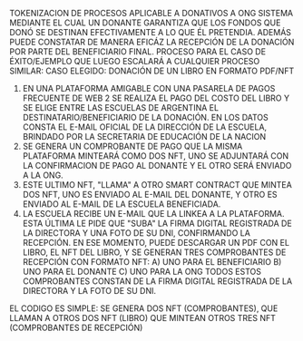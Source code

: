 TOKENIZACION DE PROCESOS APLICABLE A DONATIVOS A ONG
SISTEMA MEDIANTE EL CUAL UN DONANTE GARANTIZA QUE LOS FONDOS QUE DONÓ SE DESTINAN EFECTIVAMENTE A LO QUE ÉL PRETENDIA.
ADEMÁS PUEDE CONSTATAR DE MANERA EFICÁZ LA RECEPCIÓN DE LA DONACIÓN POR PARTE DEL BENEFICIARIO FINAL.
PROCESO PARA EL CASO DE ÉXITO/EJEMPLO QUE LUEGO ESCALARÁ A CUALQUIER PROCESO SIMILAR:
CASO ELEGIDO: DONACIÓN DE UN LIBRO EN FORMATO PDF/NFT
1. EN UNA PLATAFORMA AMIGABLE CON UNA PASARELA DE PAGOS FRECUENTE DE WEB 2 SE REALIZA EL PAGO DEL COSTO DEL LIBRO Y SE ELIGE ENTRE LAS ESCUELAS DE ARGENTINA
   EL DESTINATARIO/BENEFICIARIO DE LA DONACIÓN. EN LOS DATOS CONSTA EL E-MAIL OFICIAL DE LA DIRECCIÓN DE LA ESCUELA, BRINDADO POR LA SECRETARIA DE EDUCACIÓN DE LA NACION
2. SE GENERA UN COMPROBANTE DE PAGO QUE LA MISMA PLATAFORMA MINTEARÁ COMO DOS NFT, UNO SE ADJUNTARÁ CON LA CONFIRMACION DE PAGO AL DONANTE Y EL OTRO SERÁ ENVIADO A LA ONG.
3. ESTE ULTIMO NFT, "LLAMA" A OTRO SMART CONTRACT QUE MINTEA DOS NFT, UNO ES ENVIADO AL E-MAIL DEL DONANTE, Y OTRO ES ENVIADO AL E-MAIL DE LA ESCUELA BENEFICIADA.
4. LA ESCUELA RECIBE UN E-MAIL QUE LA LINKEA A LA PLATAFORMA. ESTA ÚLTIMA LE PIDE QUE "SUBA" LA FIRMA DIGITAL REGISTRADA DE LA DIRECTORA Y UNA FOTO DE SU DNI, CONFIRMANDO
LA RECEPCIÓN. EN ESE MOMENTO, PUEDE DESCARGAR UN PDF CON EL LIBRO, EL NFT DEL LIBRO, Y SE GENERAN TRES COMPROBANTES DE RECEPCIÓN CON FORMATO NFT:
A) UNO PARA EL BENEFICIARIO
B) UNO PARA EL DONANTE
C) UNO PARA LA ONG
TODOS ESTOS COMPROBANTES CONSTAN DE LA FIRMA DIGITAL REGISTRADA DE LA DIRECTORA Y LA FOTO DE SU DNI.

EL CODIGO ES SIMPLE: SE GENERA DOS NFT (COMPROBANTES), QUE LLAMAN A OTROS DOS NFT (LIBRO) QUE MINTEAN OTROS TRES NFT (COMPROBANTES DE RECEPCIÓN)

